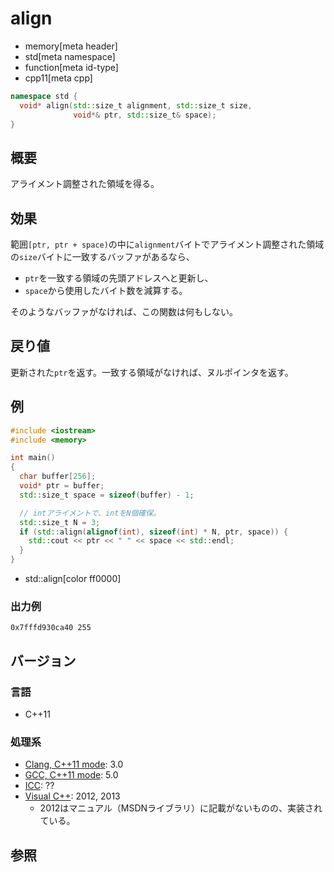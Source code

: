 # align
* memory[meta header]
* std[meta namespace]
* function[meta id-type]
* cpp11[meta cpp]

```cpp
namespace std {
  void* align(std::size_t alignment, std::size_t size,
              void*& ptr, std::size_t& space);
}
```

## 概要
アライメント調整された領域を得る。


## 効果
範囲`[ptr, ptr + space)`の中に`alignment`バイトでアライメント調整された領域の`size`バイトに一致するバッファがあるなら、

- `ptr`を一致する領域の先頭アドレスへと更新し、
- `space`から使用したバイト数を減算する。

そのようなバッファがなければ、この関数は何もしない。


## 戻り値
更新された`ptr`を返す。一致する領域がなければ、ヌルポインタを返す。


## 例
```cpp example
#include <iostream>
#include <memory>

int main()
{
  char buffer[256];
  void* ptr = buffer;
  std::size_t space = sizeof(buffer) - 1;

  // intアライメントで、intをN個確保。
  std::size_t N = 3;
  if (std::align(alignof(int), sizeof(int) * N, ptr, space)) {
    std::cout << ptr << " " << space << std::endl;
  }
}
```
* std::align[color ff0000]

### 出力例
```
0x7fffd930ca40 255
```

## バージョン
### 言語
- C++11

### 処理系
- [Clang, C++11 mode](/implementation.md#clang): 3.0
- [GCC, C++11 mode](/implementation.md#gcc): 5.0
- [ICC](/implementation.md#icc): ??
- [Visual C++](/implementation.md#visual_cpp): 2012, 2013
    - 2012はマニュアル（MSDNライブラリ）に記載がないものの、実装されている。


## 参照


